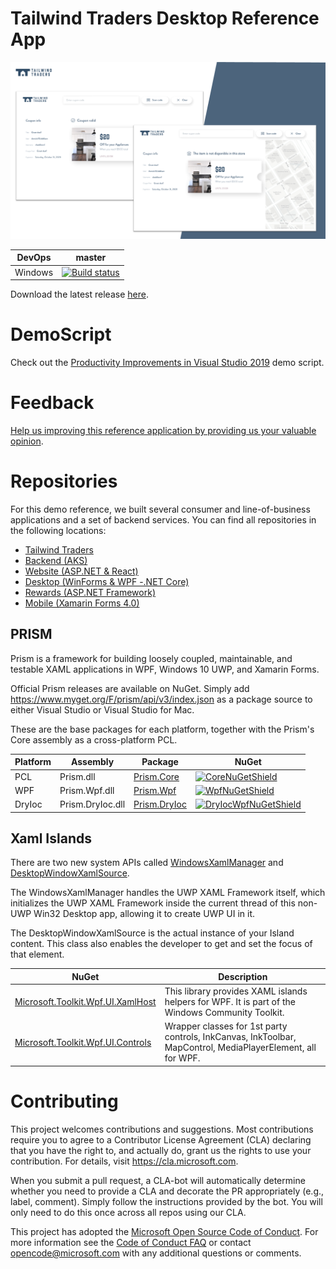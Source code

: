 # Tailwind Traders Desktop Reference App

![Tailwind Traders Desktop](Documents/Images/Desktop.png)

| DevOps | master                                                       | 
| ----------------- | ------------------------------------------------------------ |
| Windows           | [![Build status](https://dev.azure.com/tailwindtraders/Desktop/_apis/build/status/Desktop-.NET%20Desktop-CI)](https://dev.azure.com/tailwindtraders/Desktop/_build/latest?definitionId=4) |

Download the latest release [here](https://tailwindtradersdesktop.blob.core.windows.net/release/tailwindtradersdesktop/TailwindTradersDesktop.zip ). 

# DemoScript

Check out the [Productivity Improvements in Visual Studio 2019](https://github.com/Microsoft/TailwindTraders/tree/master/Documents/DemoScripts/Productivity%20Improvements%20in%20Visual%20Studio%202019) demo script.

# Feedback
[Help us improving this reference application by providing us your valuable opinion](https://forms.office.com/Pages/ResponsePage.aspx?id=v4j5cvGGr0GRqy180BHbR8SMkUX-TIVBhIdeQCM_fI1UQzI4SDRIWFRGUU1aRkpDT1hDSUxKUFNRTyQlQCN0PWcu).

# Repositories

For this demo reference, we built several consumer and line-of-business applications and a set of backend services. You can find all repositories in the following locations:

* [Tailwind Traders](https://github.com/Microsoft/TailwindTraders)
* [Backend (AKS)](https://github.com/Microsoft/TailwindTraders-Backend)
* [Website (ASP.NET & React)](https://github.com/Microsoft/TailwindTraders-Website)
* [Desktop (WinForms & WPF -.NET Core)](https://github.com/Microsoft/TailwindTraders-Desktop)
* [Rewards (ASP.NET Framework)](https://github.com/Microsoft/TailwindTraders-Rewards)
* [Mobile (Xamarin Forms 4.0)](https://github.com/Microsoft/TailwindTraders-Mobile)

## PRISM
Prism is a framework for building loosely coupled, maintainable, and testable XAML applications in WPF, Windows 10 UWP, and Xamarin Forms.

Official Prism releases are available on NuGet. Simply add https://www.myget.org/F/prism/api/v3/index.json as a package source to either Visual Studio or Visual Studio for Mac.

These are the base packages for each platform, together with the Prism's Core assembly as a cross-platform PCL.

| Platform | Assembly | Package | NuGet |
| ----------- | ----------- | ---------- | ---------- |
| PCL | Prism.dll | [Prism.Core][CoreNuGet] | [![CoreNuGetShield]][CoreNuGet] | [![CoreMyGetShield]][CoreMyGet] |
| WPF | Prism.Wpf.dll | [Prism.Wpf][WpfNuGet] | [![WpfNuGetShield]][WpfNuGet] |
| DryIoc | Prism.DryIoc.dll | [Prism.DryIoc][DryIocWpfNuGet] | [![DryIocWpfNuGetShield]][DryIocWpfNuGet] |

## Xaml Islands
There are two new system APIs called [WindowsXamlManager](https://docs.microsoft.com/en-us/uwp/api/windows.ui.xaml.hosting.windowsxamlmanager) and [DesktopWindowXamlSource](https://docs.microsoft.com/en-us/uwp/api/windows.ui.xaml.hosting.desktopwindowxamlsource).

The WindowsXamlManager handles the UWP XAML Framework itself, which initializes the UWP XAML Framework inside the current thread of this non-UWP Win32 Desktop app, allowing it to create UWP UI in it.

The DesktopWindowXamlSource is the actual instance of your Island content. This class also enables the developer to get and set the focus of that element.

| NuGet | Description |
| ------------------------------------- | ------------------------------------------------------------------------- |
| [Microsoft.Toolkit.Wpf.UI.XamlHost](https://www.nuget.org/packages/Microsoft.Toolkit.Wpf.UI.XamlHost/) | This library provides XAML islands helpers for WPF. It is part of the Windows Community Toolkit.
|[Microsoft.Toolkit.Wpf.UI.Controls](https://www.nuget.org/packages/Microsoft.Toolkit.Wpf.UI.Controls/) | Wrapper classes for 1st party controls, InkCanvas, InkToolbar, MapControl, MediaPlayerElement, all for WPF. |

# Contributing

This project welcomes contributions and suggestions.  Most contributions require you to agree to a
Contributor License Agreement (CLA) declaring that you have the right to, and actually do, grant us
the rights to use your contribution. For details, visit https://cla.microsoft.com.

When you submit a pull request, a CLA-bot will automatically determine whether you need to provide
a CLA and decorate the PR appropriately (e.g., label, comment). Simply follow the instructions
provided by the bot. You will only need to do this once across all repos using our CLA.

This project has adopted the [Microsoft Open Source Code of Conduct](https://opensource.microsoft.com/codeofconduct/).
For more information see the [Code of Conduct FAQ](https://opensource.microsoft.com/codeofconduct/faq/) or
contact [opencode@microsoft.com](mailto:opencode@microsoft.com) with any additional questions or comments.


[CoreNuGet]: https://www.nuget.org/packages/Prism.Core/
[WpfNuGet]: https://www.nuget.org/packages/Prism.Wpf/
[CoreNuGetShield]: https://img.shields.io/nuget/vpre/Prism.Core.svg
[WpfNuGetShield]: https://img.shields.io/nuget/vpre/Prism.Wpf.svg
[DryIocWpfNuGetShield]: https://img.shields.io/nuget/vpre/Prism.DryIoc.svg
[CoreMyGetShield]: https://img.shields.io/myget/prism/vpre/Prism.Core.svg
[DryIocWpfMyGetShield]: https://img.shields.io/myget/prism/vpre/Prism.DryIoc.svg
[DryIocWpfNuGet]: https://www.nuget.org/packages/Prism.DryIoc/
